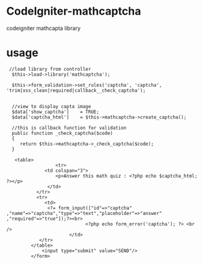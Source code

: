 # CodeIgniter-mathcaptcha
codeigniter  mathcapta library

# usage

     //load library from controller
      $this->load->library('mathcaptcha');
 
      $this->form_validation->set_rules('captcha', 'captcha', 'trim|xss_clean|required|callback__check_captcha');
	    
      
      //view to display capta image
      $data['show_captcha']    = TRUE;
      $data['captcha_html']    = $this->mathcaptcha->create_captcha();
        
      //this is callback function for validation
      public function _check_captcha($code)
      {
         return $this->mathcaptcha->_check_captcha($code);
      }
     
       <table>  
					  <tr>
		          <td colspan="3">
			          <p>Answer this math quiz : <?php echo $captcha_html; ?></p>
		           </td>
	           </tr>
	           <tr>
	              <td>
	               <?= form_input(["id"=>"captcha" ,"name"=>"captcha","type"=>"text","placeholder"=>"answer" ,"required"=>"true"]);?><br>
						         <?php echo form_error('captcha'); ?> <br />   
						   </td>
	            </tr>                  
	         </table>			
				 <input type="submit" value="SEND"/>
			 </form>
